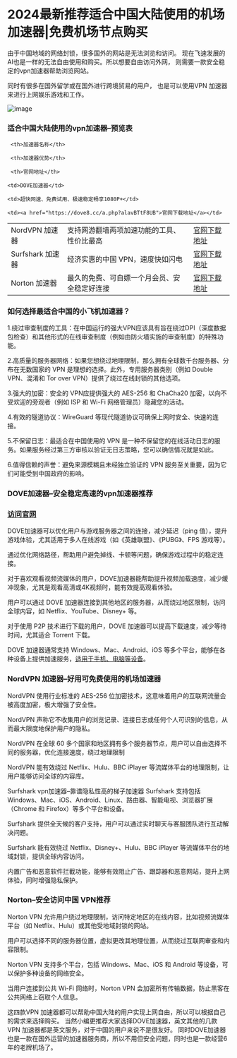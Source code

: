 # 2024最新推荐适合中国大陆使用的机场加速器|免费机场节点购买

由于中国地域的网络封锁，很多国外的网站是无法浏览和访问。 现在飞速发展的AI也是一样的无法自由使用和购买。所以想要自由访问外网， 则需要一款安全稳定的vpn加速器帮助浏览网站。

同时有很多在国外留学或在国外进行跨境贸易的用户， 也是可以使用VPN 加速器来进行上网娱乐游戏和工作。

![image](https://github.com/user-attachments/assets/af6da487-89f8-4b3c-a344-f11030179b93)

### 适合中国大陆使用的vpn加速器–预览表

<table>
  
  <tr>
    
     <th>加速器名称</th>
   
     <th>加速器优势</th>
    
     <th>官网地址</th>
  
  </tr>
  
  <tr>
    
    <td>DOVE加速器</td>
   
    <td>超快网速、免费试用、极速稳定畅享1080P+</td>
    
    <td><a href="https://dove8.cc/a.php?alavBTtF8UB">官网下载地址</a></td>
 
 </tr>
 
 <tr>
    
   <td>NordVPN 加速器</td>
   
   <td>支持网游翻墙两项加速功能的工具、性价比最高</td>
   
   <td><a href="https://dove8.cc/a.php?alavBTtF8UB">官网下载地址</a></td>
 
 </tr>
  
 <tr>
    
   <td>Surfshark 加速器</td>
    
   <td>经济实惠的中国 VPN，速度快如闪电</td>
    
   <td><a href="https://dove8.cc/a.php?alavBTtF8UB">官网下载地址</a></td>
  
 </tr>
  
 <tr>
    
   <td>Norton 加速器</td>
    
   <td>最久的免费、可白嫖一个月会员、安全稳定好连接</td>
   
  <td><a href="https://dove8.cc/a.php?alavBTtF8UB">官网下载地址</a></td>
  
 </tr>

 </table>

 ### 如何选择最适合中国的小飞机加速器？
 
1.绕过审查制度的工具：在中国运行的强大VPN应该具有旨在绕过DPI（深度数据包检查）和其他形式的在线审查制度（例如由防火墙实施的审查制度）的特殊功能。

2.高质量的服务器网络：如果您想绕过地理限制，那么拥有全球数千台服务器、分布在无数国家的 VPN 是理想的选择。此外，专用服务器类别（例如 Double VPN、混淆和 Tor over VPN）提供了绕过在线封锁的其他选项。

3.强大的加密：安全的 VPN应提供强大的 AES-256 和 ChaCha20 加密，以向不受欢迎的旁观者（例如 ISP 和 Wi-Fi 网络管理员）隐藏您的活动。

4.有效的隧道协议：WireGuard 等现代隧道协议可确保上网时安全、快速的连接。

5.不保留日志：最适合在中国使用的 VPN 是一种不保留您的在线活动日志的服务。如果服务经过第三方审核以验证无日志策略，您可以确信情况就是如此。

6.值得信赖的声誉：避免来源模糊且未经独立验证的 VPN 服务至关重要，因为它们可能受到中国政府的影响。

### DOVE加速器–安全稳定高速的vpn加速器推荐
### [访问官网](https://dove8.cc/a.php?alavBTtF8UB)

DOVE加速器可以优化用户与游戏服务器之间的连接，减少延迟（ping 值），提升游戏体验，尤其适用于多人在线游戏（如《英雄联盟》、《PUBG》、FPS 游戏等）。

通过优化网络路径，帮助用户避免掉线、卡顿等问题，确保游戏过程中的稳定连接。

对于喜欢观看视频流媒体的用户，DOVE加速器能帮助提升视频加载速度，减少缓冲现象，尤其是观看高清或4K视频时，能有效提高观看体验。

用户可以通过 DOVE 加速器连接到其他地区的服务器，从而绕过地区限制，访问全球内容，如 Netflix、YouTube、Disney+ 等。

对于使用 P2P 技术进行下载的用户，DOVE 加速器可以提高下载速度，减少等待时间，尤其适合 Torrent 下载。

DOVE 加速器通常支持 Windows、Mac、Android、iOS 等多个平台，能够在各种设备上提供加速服务，[适用于手机、电脑等设备](https://dove8.cc/a.php?alavBTtF8UB)。

### NordVPN 加速器–好用可免费使用的机场加速器

NordVPN 使用行业标准的 AES-256 位加密技术，这意味着用户的互联网流量会被高度加密，极大增强了安全性。

NordVPN 声称它不收集用户的浏览记录、连接日志或任何个人可识别的信息，从而最大限度地保护用户的隐私。

NordVPN 在全球 60 多个国家和地区拥有多个服务器节点，用户可以自由选择不同的服务器，优化连接速度，绕过地理限制

NordVPN 能有效绕过 Netflix、Hulu、BBC iPlayer 等流媒体平台的地理限制，让用户能够访问全球的内容库。

Surfshark vpn加速器–靠谱隐私性高的梯子加速器
Surfshark 支持包括 Windows、Mac、iOS、Android、Linux、路由器、智能电视、浏览器扩展（Chrome 和 Firefox）等多个平台和设备。

Surfshark 提供全天候的客户支持，用户可以通过实时聊天与客服团队进行互动解决问题。

Surfshark 能有效绕过 Netflix、Disney+、Hulu、BBC iPlayer 等流媒体平台的地域封锁，提供全球内容访问。

内置广告和恶意软件拦截功能，能够有效阻止广告、跟踪器和恶意网站，提升上网体验，同时增强隐私保护。

### Norton–安全访问中国 VPN推荐

Norton VPN 允许用户绕过地理限制，访问特定地区的在线内容，比如视频流媒体平台（如 Netflix、Hulu）或其他受地域封锁的网站。

用户可以选择不同的服务器位置，虚拟更改其地理位置，从而绕过互联网审查和内容限制。

Norton VPN 支持多个平台，包括 Windows、Mac、iOS 和 Android 等设备，可以保护多种设备的网络安全。

当用户连接到公共 Wi-Fi 网络时，Norton VPN 会加密所有传输数据，防止黑客在公共网络上窃取个人信息。

这四款VPN 加速器都可以帮助中国大陆的用户实现上网自由，所以可以根据自己的需求来选择购买。 当然小编更推荐大家选择DOVE加速器，英文其他的几款VPN 加速器都是英文服务，对于中国的用户来说不是很友好。 
同时DOVE加速器也是一款在国外运营的加速器服务商，所以不用但安全问题，同时也是一款经营6年的老牌机场了。
